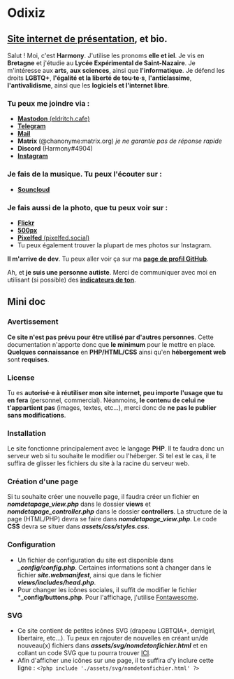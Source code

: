 # Odixiz
## [Site internet de présentation](https://harmony.inakaz.fr/), et bio.

Salut ! Moi, c'est **Harmony**. J'utilise les pronoms **elle et iel**. Je vis en **Bretagne** et j'étudie au **Lycée Expérimental de Saint-Nazaire**.
Je m'intéresse aux **arts**, **aux sciences**, ainsi que **l'informatique**.
Je défend les droits **LGBTQ+**, **l'égalité et la liberté de tou·te·s**, **l'anticlassime**, **l'antivalidisme**, ainsi que les **logiciels et l'internet libre**.

### Tu peux me joindre via : 

* [**Mastodon** (eldritch.cafe)](https://eldritch.cafe/@chasociale) 
* [**Telegram**](https://t.me/odixiz)
* [**Mail**](mailto:odixiz@42l.fr) 
* **Matrix** (@chanonyme:matrix.org) *je ne garantie pas de réponse rapide*
* **Discord** (Harmony#4904)
* [**Instagram**](https://instagram.com/chartiste.bzh)

### Je fais de la musique. Tu peux l'écouter sur : 

* [**Souncloud**](https://soundcloud.com/odixiz)

### Je fais aussi de la photo, que tu peux voir sur :

* [**Flickr**](https://www.flickr.com/people/194672187@N07/)
* [**500px**](https://500px.com/p/odixiz)
* [**Pixelfed** (pixelfed.social)](https://pixelfed.social/Odixiz)
* Tu peux également trouver la plupart de mes photos sur Instagram.

**Il m'arrive de dev**. Tu peux aller voir ça sur ma [**page de profil GitHub**](https://github.com/ODXZ).

Ah, et **je suis une personne autiste**. Merci de communiquer avec moi en utilisant (si possible) des [**indicateurs de ton**](https://toneindicators.carrd.co).

## Mini doc

### Avertissement

**Ce site n'est pas prévu pour être utilisé par d'autres personnes**. Cette documentation n'apporte donc que **le minimum** pour le mettre en place. **Quelques connaissance** en **PHP/HTML/CSS** ainsi qu'en **hébergement web** sont **requises**.

### License

Tu es **autorisé·e à réutiliser mon site internet, peu importe l'usage que tu en fera** (personnel, commercial). Néanmoins, **le contenu de celui ne t'appartient pas** (images, textes, etc...), merci donc de **ne pas le publier sans modifications**.

### Installation

Le site fonctionne principalement avec le langage **PHP**. Il te faudra donc un serveur web si tu souhaite le modifier ou l'héberger. 
Si tel est le cas, il te suffira de glisser les fichiers du site à la racine du serveur web.

### Création d'une page

Si tu souhaite créer une nouvelle page, il faudra créer un fichier en ***nomdetapage_view.php*** dans le dossier **views** et ***nomdetapage_controller.php*** dans le dossier **controllers**. La structure de la page (HTML/PHP) devra se faire dans ***nomdetapage_view.php***. Le code **CSS** devra se situer dans ***assets/css/styles.css***.

### Configuration 

* Un fichier de configuration du site est disponible dans ***_config/config.php***. Certaines informations sont à changer dans le fichier ***site.webmanifest***, ainsi que dans le fichier ***views/includes/head.php***.
* Pour changer les icônes sociales, il suffit de modifier le fichier ***_config/buttons.php**. Pour l'affichage, j'utilise [Fontawesome](https://fontawesome.com).

### SVG

* Ce site contient de petites icônes SVG (drapeau LGBTQIA+, demigirl, libertaire, etc...). Tu peux en rajouter de nouvelles en créant un/de nouveau(x) fichiers dans ***assets/svg/nomdetonfichier.html*** et en collant un code SVG que tu pourra trouver [ICI](https://commons.wikimedia.org/wiki/Main_Page).
* Afin d'afficher une icônes sur une page, il te suffira d'y inclure cette ligne : ```<?php include './assets/svg/nomdetonfichier.html' ?>```
